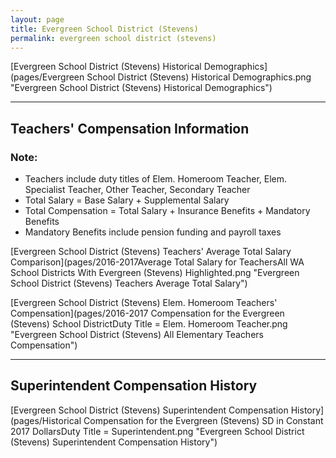 ```yaml
---
layout: page
title: Evergreen School District (Stevens)
permalink: evergreen school district (stevens)
---
```



[Evergreen School District (Stevens) Historical Demographics](pages/Evergreen School District (Stevens) Historical Demographics.png "Evergreen School District (Stevens) Historical Demographics")

___

## Teachers' Compensation Information
### Note:
- Teachers include duty titles of Elem. Homeroom Teacher, Elem. Specialist Teacher, Other Teacher, Secondary Teacher
- Total Salary = Base Salary + Supplemental Salary
- Total Compensation = Total Salary + Insurance Benefits + Mandatory Benefits
- Mandatory Benefits include pension funding and payroll taxes

[Evergreen School District (Stevens) Teachers' Average Total Salary Comparison](pages/2016-2017Average Total Salary for TeachersAll WA School Districts With Evergreen (Stevens) Highlighted.png "Evergreen School District (Stevens) Teachers Average Total Salary")

[Evergreen School District (Stevens) Elem. Homeroom Teachers' Compensation](pages/2016-2017 Compensation for the Evergreen (Stevens) School DistrictDuty Title = Elem. Homeroom Teacher.png "Evergreen School District (Stevens) All Elementary Teachers Compensation")


___

## Superintendent Compensation History

[Evergreen School District (Stevens) Superintendent Compensation History](pages/Historical Compensation for the Evergreen (Stevens) SD in Constant 2017 DollarsDuty Title = Superintendent.png "Evergreen School District (Stevens) Superintendent Compensation History")


